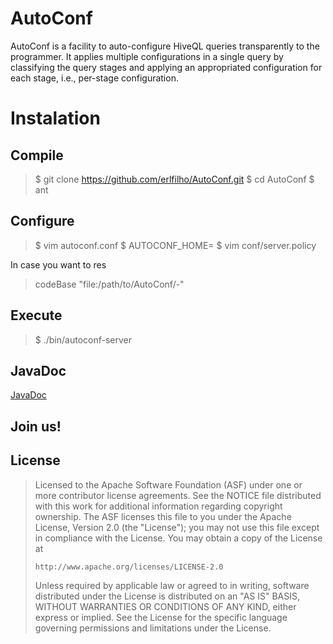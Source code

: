 AutoConf
========

AutoConf is a facility to auto-configure HiveQL queries transparently to the
programmer. It applies multiple configurations in a single query by classifying
the query stages and applying an appropriated configuration for each stage,
i.e., per-stage configuration.

Instalation
===========

Compile
-------

> $ git clone https://github.com/erlfilho/AutoConf.git
> $ cd AutoConf
> $ ant

Configure
---------

> $ vim autoconf.conf
> $ AUTOCONF\_HOME=_<path-to-autoconf>_
> $ vim conf/server.policy

In case you want to res

> codeBase "file:/path/to/AutoConf/-"

Execute
-------

> $ ./bin/autoconf-server

JavaDoc
-------

[JavaDoc](http://www.inf.ufpr.br/erlfilho/autoconf/)

Join us!
--------

License
-------

> Licensed to the Apache Software Foundation (ASF) under one
> or more contributor license agreements.  See the NOTICE file
> distributed with this work for additional information
> regarding copyright ownership.  The ASF licenses this file
> to you under the Apache License, Version 2.0 (the
> "License"); you may not use this file except in compliance
> with the License.  You may obtain a copy of the License at
>
>     http://www.apache.org/licenses/LICENSE-2.0
>
> Unless required by applicable law or agreed to in writing, software
> distributed under the License is distributed on an "AS IS" BASIS,
> WITHOUT WARRANTIES OR CONDITIONS OF ANY KIND, either express or implied.
> See the License for the specific language governing permissions and
> limitations under the License.
